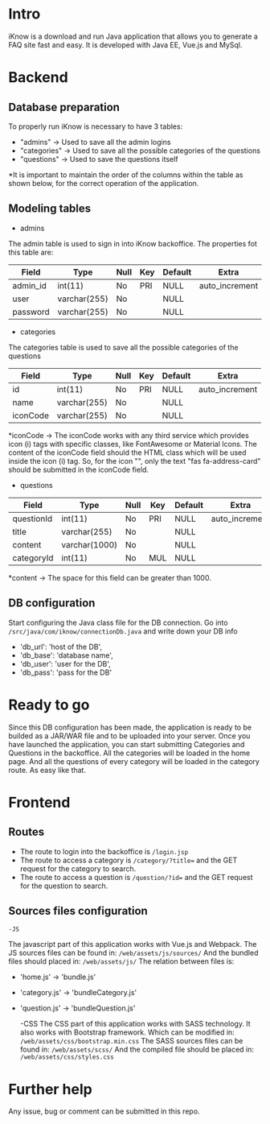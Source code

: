 # Intro

iKnow is a download and run Java application that allows you to generate a FAQ site fast and easy.
It is developed with Java EE, Vue.js and MySql.

# Backend

## Database preparation

To properly run iKnow is necessary to have 3 tables:
- "admins" -> Used to save all the admin logins
- "categories" -> Used to save all the possible categories of the questions
- "questions" -> Used to save the questions itself

*It is important to maintain the order of the columns within the table as shown below,  for the correct operation of the application.

## Modeling tables

- admins

The admin table is used to sign in into iKnow backoffice.
The properties fot this table are:

| Field  | Type | Null  | Key | Default  | Extra |
| ------------- | ------------- | ------------- | ------------- | ------------- | ------------- |
| admin_id  | int(11)    | No  | PRI  | NULL  | auto_increment |    
| user  | varchar(255)   | No  |   | NULL  |  |    
| password  | varchar(255)   | No  |   | NULL  |  |    


- categories

The categories table is used to save all the possible categories of the questions

| Field  | Type | Null  | Key | Default  | Extra |
| ------------- | ------------- | ------------- | ------------- | ------------- | ------------- |
| id  | int(11)    | No  | PRI  | NULL  | auto_increment |    
| name  | varchar(255)   | No  |   | NULL  |  |    
| iconCode  | varchar(255)   | No  |   | NULL  |  |    

*iconCode -> The iconCode works with any third service which provides icon (i) tags with specific classes, like FontAwesome or Material Icons.
The content of the iconCode field should the HTML class which will be used inside the icon (i) tag.
So, for the icon "<i class="fas fa-address-card"></i>", only the text "fas fa-address-card" should be submitted in the iconCode field.


- questions

| Field  | Type | Null  | Key | Default  | Extra |
| ------------- | ------------- | ------------- | ------------- | ------------- | ------------- |
| questionId  | int(11)    | No  | PRI  | NULL  | auto_increment |    
| title  | varchar(255)   | No  |   | NULL  |  |    
| content  | varchar(1000)   | No  |   | NULL  |  |    
| categoryId  | int(11)   | No  | MUL   | NULL  |  |    

*content -> The space for this field can be greater than 1000.


## DB configuration

Start configuring the Java class file for the DB connection. Go into `/src/java/com/iknow/connectionDb.java` and write down your DB info
- 'db_url': 'host of the DB',
- 'db_base': 'database name',
- 'db_user': 'user for the DB',
- 'db_pass': 'pass for the DB'

# Ready to go

Since this DB configuration has been made, the application is ready to be builded as a JAR/WAR file and to be uploaded into your server.
Once you have launched the application, you can start submitting Categories and Questions in the backoffice.
All the categories will be loaded in the home page.
And all the questions of every category will be loaded in the category route.
As easy like that.

# Frontend

## Routes

- The route to login into the backoffice is `/login.jsp` 
- The route to access a category is `/category/?title=` and the GET request for the category to search.
- The route to access a question is `/question/?id=` and the GET request for the question to search.

## Sources files configuration

    -JS
The javascript part of this application works with Vue.js and Webpack.
The JS sources files can be found in: `/web/assets/js/sources/`
And the bundled files should placed in: `/web/assets/js/`
The relation between files is:
- 'home.js' -> 'bundle.js'
- 'category.js' -> 'bundleCategory.js'
- 'question.js' -> 'bundleQuestion.js'

    -CSS
The CSS part of this application works with SASS technology.
It also works with Bootstrap framework. Which can be modified in: `/web/assets/css/bootstrap.min.css`
The SASS sources files can be found in: `/web/assets/scss/`
And the compiled file should be placed in: `/web/assets/css/styles.css`


# Further help

Any issue, bug or comment can be submitted in this repo.
